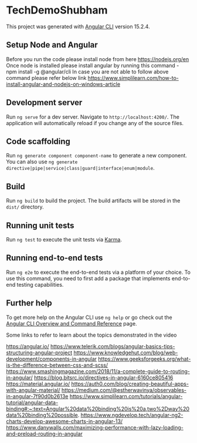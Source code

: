 # TechDemoShubham

This project was generated with [Angular CLI](https://github.com/angular/angular-cli) version 15.2.4.

## Setup Node and Angular 

Before you run the code please install node from here https://nodejs.org/en
Once node is installed please install angular by running this command - npm install -g @angular/cli
In case you are not able to follow above command please refer below link
https://www.simplilearn.com/how-to-install-angular-and-nodejs-on-windows-article

## Development server

Run `ng serve` for a dev server. Navigate to `http://localhost:4200/`. The application will automatically reload if you change any of the source files.

## Code scaffolding

Run `ng generate component component-name` to generate a new component. You can also use `ng generate directive|pipe|service|class|guard|interface|enum|module`.

## Build

Run `ng build` to build the project. The build artifacts will be stored in the `dist/` directory.

## Running unit tests

Run `ng test` to execute the unit tests via [Karma](https://karma-runner.github.io).

## Running end-to-end tests

Run `ng e2e` to execute the end-to-end tests via a platform of your choice. To use this command, you need to first add a package that implements end-to-end testing capabilities.

## Further help

To get more help on the Angular CLI use `ng help` or go check out the [Angular CLI Overview and Command Reference](https://angular.io/cli) page.




Some links to refer to learn about the topics demonstrated in the video

https://angular.io/
https://www.telerik.com/blogs/angular-basics-tips-structuring-angular-project
https://www.knowledgehut.com/blog/web-development/components-in-angular
https://www.geeksforgeeks.org/what-is-the-difference-between-css-and-scss/
https://www.smashingmagazine.com/2018/11/a-complete-guide-to-routing-in-angular/
https://blog.bitsrc.io/directives-in-angular-6160ce805416
https://material.angular.io/
https://auth0.com/blog/creating-beautiful-apps-with-angular-material/
https://medium.com/@estherwavinya/observables-in-angular-7f90d0b2613e
https://www.simplilearn.com/tutorials/angular-tutorial/angular-data-binding#:~:text=Angular%20data%20binding%20is%20a,two%2Dway%20data%20binding%20possible.
https://www.ngdevelop.tech/angular-ng2-charts-develop-awesome-charts-in-angular-13/
https://www.danywalls.com/maximizing-performance-with-lazy-loading-and-preload-routing-in-angular